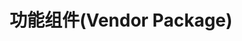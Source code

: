 ---
title: 功能组件(Vendor Package)
permalink: doc/module/vendor
prev_page: /doc/module/upload-business
next_page: /doc/module/admin
description_auto: 0
description: 功能组件(Vendor Package)
tags: symfony,phpzlc,vender,功能
---